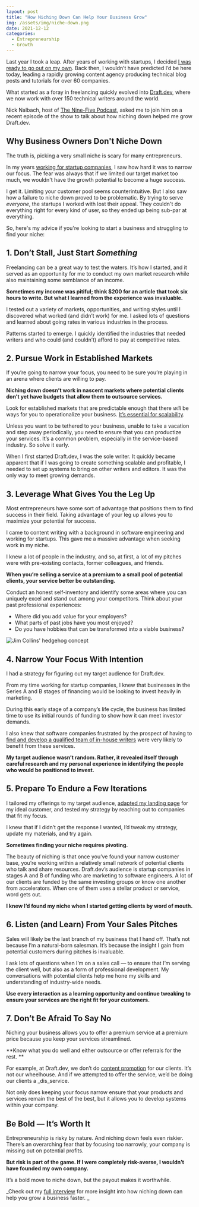 ```yaml
---
layout: post
title: "How Niching Down Can Help Your Business Grow"
img: /assets/img/niche-down.png
date: 2021-12-12
categories:
  - Entrepreneurship
  - Growth
---
```


Last year I took a leap. After years of working with startups, I decided [I was ready to go out on my own](https://www.karllhughes.com/posts/cto-writer). Back then, I wouldn’t have predicted I’d be here today, leading a rapidly growing content agency producing technical blog posts and tutorials for over 60 companies.

What started as a foray in freelancing quickly evolved into [Draft.dev](https://draft.dev/), where we now work with over 150 technical writers around the world. 

Nick Nalbach, host of [The Nine-Five Podcast](https://ninefivetofreedom.com/podcast/), asked me to join him on a recent episode of the show to talk about how niching down helped me grow Draft.dev.

## Why Business Owners Don't Niche Down

The truth is, picking a very small niche is scary for many entrepreneurs.

In my years [working for startup companies](https://www.karllhughes.com/posts/working-at-startup), I saw how hard it was to narrow our focus. The fear was always that if we limited our target market too much, we wouldn't have the growth potential to become a huge success.

I get it. Limiting your customer pool seems counterintuitive. But I also saw how a failure to niche down proved to be problematic. By trying to serve _everyone_, the startups I worked with lost their appeal. They couldn't do everything right for every kind of user, so they ended up being sub-par at everything.

So, here's my advice if you're looking to start a business and struggling to find your niche:


## 1. Don’t Stall, Just Start _Something_

Freelancing can be a great way to test the waters. It’s how I started, and it served as an opportunity for me to conduct my own market research while also maintaining some semblance of an income. 

**Sometimes my income was pitiful; think $200 for an article that took six hours to write. But what I learned from the experience was invaluable.** 

I tested out a variety of markets, opportunities, and writing styles until I discovered what worked (and didn’t work) for me. I asked lots of questions and learned about going rates in various industries in the process. 

Patterns started to emerge. I quickly identified the industries that needed writers and who could (and couldn’t) afford to pay at competitive rates. 

## 2. Pursue Work in Established Markets 

If you’re going to narrow your focus, you need to be sure you’re playing in an arena where clients are willing to pay.

**Niching down doesn’t work in nascent markets where potential clients don’t yet have budgets that allow them to outsource services.**

Look for established markets that are predictable enough that there _will_ be ways for you to operationalize your business. [It’s essential for scalability](https://www.karllhughes.com/posts/scaling-services).

Unless you want to be tethered to your business, unable to take a vacation and step away periodically, you need to ensure that you can productize your services. It’s a common problem, especially in the service-based industry. So solve it early. 

When I first started Draft.dev, I was the sole writer. It quickly became apparent that if I was going to create something scalable and profitable, I needed to set up systems to bring on other writers and editors. It was the only way to meet growing demands. 

## 3. Leverage What Gives You the Leg Up

Most entrepreneurs have some sort of advantage that positions them to find success in their field. Taking advantage of your leg up allows you to maximize your potential for success.

I came to content writing with a background in software engineering and working for startups. This gave me a massive advantage when seeking work in my niche. 

I knew a lot of people in the industry, and so, at first, a lot of my pitches were with pre-existing contacts, former colleagues, and friends. 

**When you’re selling a service at a premium to a small pool of potential clients, your service better be outstanding.** 

Conduct an honest self-inventory and identify some areas where you can uniquely excel and stand out among your competitors. Think about your past professional experiences:

- Where did you add value for your employers?
- What parts of past jobs have you most enjoyed?
- Do you have hobbies that can be transformed into a viable business?

![Jim Collins' hedgehog concept](https://paper-attachments.dropbox.com/s_D7CA14F8F5FDBCC0CAA5D1A347773A815DA981E958DB2DB5DE1BEBB0452535C7_1597613694050_hedgehog.jpg)

## 4. Narrow Your Focus With Intention

I had a strategy for figuring out my target audience for Draft.dev.

From my time working for startup companies, I knew that businesses in the Series A and B stages of financing would be looking to invest heavily in marketing. 

During this early stage of a company’s life cycle, the business has limited time to use its initial rounds of funding to show how it can meet investor demands. 

I also knew that software companies frustrated by the prospect of having to [find and develop a qualified team of in-house writers](https://draft.dev/learn/content-marketing-at-early-stage-startups) were very likely to benefit from these services. 

**My target audience wasn’t random. Rather, it revealed itself through careful research and my personal experience in identifying the people who would be positioned to invest.**

## 5. Prepare To Endure a Few Iterations

I tailored my offerings to my target audience, [adapted my landing page](https://draft.dev/learn/landing-page-tools) for my ideal customer, and tested my strategy by reaching out to companies that fit my focus. 

I knew that if I didn’t get the response I wanted, I’d tweak my strategy, update my materials, and try again. 

**Sometimes finding your niche requires pivoting.**

The beauty of niching is that once you’ve found your narrow customer base, you’re working within a relatively small network of potential clients who talk and share resources. Draft.dev’s audience is startup companies in stages A and B of funding who are marketing to software engineers. A lot of our clients are funded by the same investing groups or know one another from accelerators. When one of them uses a stellar product or service, word gets out.

**I knew I’d found my niche when I started getting clients by word of mouth.**


## 6. Listen (and Learn) From Your Sales Pitches

Sales will likely be the last branch of my business that I hand off. That’s not because I’m a natural-born salesman. It’s because the insight I gain from potential customers during pitches is invaluable. 

I ask lots of questions when I’m on a sales call — to ensure that I’m serving the client well, but also as a form of professional development. My conversations with potential clients help me hone my skills and understanding of industry-wide needs.  

**Use every interaction as a learning opportunity and continue tweaking to ensure your services are the right fit for your customers.** 


## 7. Don’t Be Afraid To Say No

Niching your business allows you to offer a premium service at a premium price because you keep your services streamlined. 

**Know what you do well and either outsource or offer referrals for the rest. **

For example, at Draft.dev, we don’t do [content promotion](https://draft.dev/learn/promotion) for our clients. It’s not our wheelhouse. And if we attempted to offer the service, we’d be doing our clients a _dis_service.

Not only does keeping your focus narrow ensure that your products and services remain the best of the best, but it allows you to develop systems within your company. 

## Be Bold — It’s Worth It

Entrepreneurship is risky by nature. And niching down feels even riskier. There’s an overarching fear that by focusing too narrowly, your company is missing out on potential profits. 

**But risk is part of the game. If I were completely risk-averse, I wouldn’t have founded my own company.**

It’s a bold move to niche down, but the payout makes it worthwhile.

_Check out my [full interview](https://ninefivetofreedom.com/episode38) for more insight into how niching down can help you grow a business faster. _
